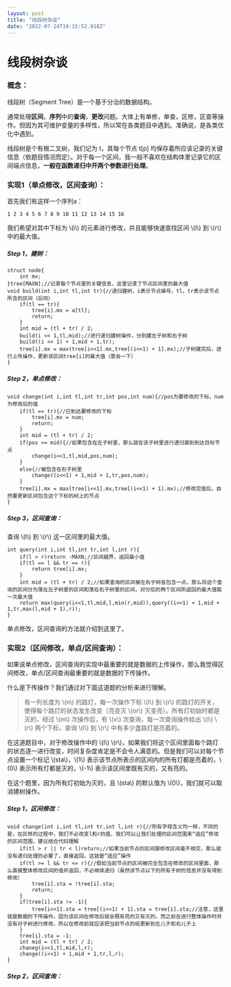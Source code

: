```yaml
---
layout: post
title: "线段树杂谈"
date: "2022-07-24T19:15:52.918Z"
---
```

线段树杂谈
=====

### 概念：

线段树（Segment Tree）是一个基于分治的数据结构。

通常处理**区间**，**序列**中的**查询**，**更改**问题。大体上有单修，单查，区修，区查等操作。但因为其可维护变量的多样性，所以常在各类题目中遇到。准确说，是各类优化中遇到。

线段树是个有根二叉树，我们记为 t，其每个节点 t\[p\] 均保存着所应该记录的关键信息（依题目情况而定）。对于每一个区间，我一般不喜欢在结构体里记录它的区间端点信息，**一般在函数递归中开两个参数进行处理**。

### 实现1（单点修改，区间查询）：

首先我们有这样一个序列a：

    1 2 3 4 5 6 7 8 9 10 11 12 13 14 15 16
    

我们希望对其中下标为 \\(i\\) 的元素进行修改，并且能够快速查找区间 \\(l\\) 到 \\(r\\) 中的最大值。

##### Step 1，建树：

    struct node{
    	int mx;
    }tree[MAXN];//记录每个节点里的关键信息，这里记录了节点区间里的最大值
    void build(int i,int tl,int tr){//递归建树，i表示节点编号，tl，tr表示该节点所含的区间（后同）
    	if(tl == tr){
    		tree[i].mx = a[tl];
    		return;
    	}
    	int mid = (tl + tr) / 2;
    	build(i << 1,tl,mid);//进行递归建树操作，分别建左子树和右子树
    	build((i << 1) + 1,mid + 1,tr);
    	tree[i].mx = max(tree[i<<1].mx,tree[(i<<1) + 1].mx);//子树建完后，进行上传操作，更新该区间tree[i]的最大值（意会一下）
    }
    

##### Step 2，单点修改：

    void change(int i,int tl,int tr,int pos,int num){//pos为要修改的下标，num为修改后的值
    	if(tl == tr){//已到达要修改的下标
    		tree[i].mx = num;
    		return;
    	}
    	int mid = (tl + tr) / 2;
    	if(pos <= mid){//如果包含在左子树里，那么就在该子树里进行递归直到到达目标节点
    		change(i<<1,tl,mid,pos,num);
    	}
    	else{//被包含在右子树里
    		change((i<<1) + 1,mid + 1,tr,pos,num);
    	}
    	tree[i].mx = max(tree[i<<1].mx,tree[(i<<1) + 1].mx);//修改完值后，自然要更新区间包含这个下标的树上的节点
    }
    

##### Step 3，区间查询：

查询 \\(l\\) 到 \\(r\\) 这一区间里的最大值。

    int query(int i,int tl,int tr,int l,int r){
    	if(l > r)return -MAXN;//区间越界，返回最小值
    	if(tl == l && tr == r){
    		return tree[i].mx;
    	}
    	int mid = (tl + tr) / 2;//如果查询的区间被左右子树各包含一点，那么将这个查询的区间分为落在左子树里的区间和落在右子树里的区间，对分后的两个区间所返回的最大值取一次最大值
    	return max(query(i<<1,tl,mid,l,min(r,mid)),query((i<<1) + 1,mid + 1,tr,max(l,mid + 1),r));
    }
    

单点修改，区间查询的方法就介绍到这里了。

### 实现2（区间修改，单点/区间查询）：

如果说单点修改，区间查询的实现中最重要的就是数据的上传操作，那么我觉得区间修改，单点/区间查询最重要的就是数据的下传操作。

什么是下传操作？我们通过对下面这道题的分析来进行理解。

> 有一列长度为 \\(n\\) 的路灯，每一次操作下标 \\(l\\) 到 \\(r\\) 的路灯的开关，使得每个路灯的状态发生改变（亮变灭 \\(or\\) 灭变亮）。所有灯初始时都是灭的，经过 \\(m\\) 次操作后，有 \\(x\\) 次查询，每一次查询操作给出 \\(l\\) \\(r\\) 两个下标，查询 \\(l\\) 到 \\(r\\) 中有多少盏路灯是亮着的。

在这道题目中，对于修改操作中的 \\(l\\) \\(r\\)，如果我们将这个区间里面每个路灯的状态逐一进行改变，时间复杂度肯定是不会令人满意的。但是我们可以对每个节点设置一个标记 \\(sta\\)，\\(1\\) 表示该节点所表示的区间内的所有灯都是亮着的，\\(0\\) 表示所有灯都是灭的，\\(-1\\) 表示该区间里既有灭的，又有亮的。

在这个题里，因为所有灯初始为灭的，且 \\(sta\\) 的默认值为 \\(0\\)，我们就可以取消建树操作。

##### Step 1，区间修改：

    void change(int i,int tl,int tr,int l,int r){//所有字母含义均一样，不同的是，在区修的过程中，我们不必改变l和r的值，我们可以让我们处理的区间范围来“适应”修改的区间范围，建议结合代码理解
    	if(tl > r || tr < l)return;//如果当前节点的区间跟修改区间毫不相交，那么就没有递归处理的必要了，直接返回，这就是“适应”操作
    	if(tl >= l && tr <= r){//假如当前节点的区间被完全包含在修改的区间里面，那么直接整体修改区间的值并返回，不必继续递归（虽然该节点以下的所有子树的信息并没有得到修改）
    		tree[i].sta = !tree[i].sta;
    		return;
    	}
    	if(tree[i].sta != -1){
    		tree[i<<1].sta = tree[(i<<1) + 1].sta = tree[i].sta;//注意，这里就是数据的下传操作，因为该区间在修改后就会既有亮的又有灭的，而之前在进行整体操作时并没有对子树进行修改，所以在修改前就应该把当前节点的纸更新到左儿子和右儿子上
    	}
    	tree[i].sta = -1;
    	int mid = (tl + tr) / 2;
    	chaneg(i<<1,tl,mid,l,r);
    	change((i<<1) + 1,mid + 1,tr,l,r);
    }
    

##### Step 2，区间查询：